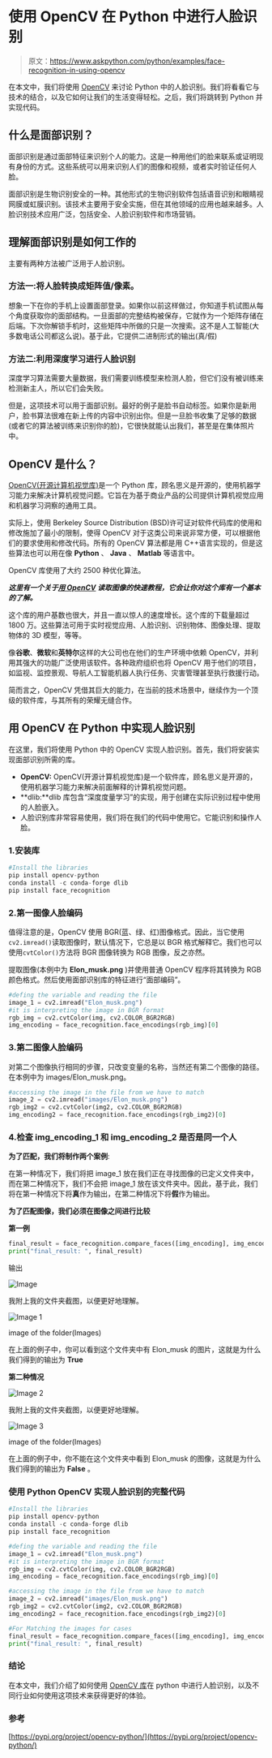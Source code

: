 # 使用 OpenCV 在 Python 中进行人脸识别

> 原文：<https://www.askpython.com/python/examples/face-recognition-in-using-opencv>

在本文中，我们将使用 [OpenCV](https://www.askpython.com/python-modules/read-images-in-python-opencv) 来讨论 Python 中的人脸识别。我们将看看它与技术的结合，以及它如何让我们的生活变得轻松。之后，我们将跳转到 Python 并实现代码。

## 什么是面部识别？

面部识别是通过面部特征来识别个人的能力。这是一种用他们的脸来联系或证明现有身份的方式。这些系统可以用来识别人们的图像和视频，或者实时验证任何人脸。

面部识别是生物识别安全的一种。其他形式的生物识别软件包括语音识别和眼睛视网膜或虹膜识别。该技术主要用于安全实施，但在其他领域的应用也越来越多。人脸识别技术应用广泛，包括安全、人脸识别软件和市场营销。

## 理解面部识别是如何工作的

主要有两种方法被广泛用于人脸识别。

### 方法一:将人脸转换成矩阵值/像素。

想象一下在你的手机上设置面部登录。如果你以前这样做过，你知道手机试图从每个角度获取你的面部结构。一旦面部的完整结构被保存，它就作为一个矩阵存储在后端。下次你解锁手机时，这些矩阵中所做的只是一次搜索。这不是人工智能(大多数电话公司都这么说)。基于此，它提供二进制形式的输出(真/假)

### 方法二:利用深度学习进行人脸识别

深度学习算法需要大量数据，我们需要训练模型来检测人脸，但它们没有被训练来检测新主人，所以它们会失败。

但是，这项技术可以用于面部识别。最好的例子是脸书自动标签。如果你是新用户，脸书算法很难在新上传的内容中识别出你。但是一旦脸书收集了足够的数据(或者它的算法被训练来识别你的脸)，它很快就能认出我们，甚至是在集体照片中。

## OpenCV 是什么？

[OpenCV(开源计算机视觉库)](https://www.askpython.com/python-modules/read-images-in-python-opencv)是一个 Python 库，顾名思义是开源的，使用机器学习能力来解决计算机视觉问题。它旨在为基于商业产品的公司提供计算机视觉应用和机器学习洞察的通用工具。

实际上，使用 Berkeley Source Distribution (BSD)许可证对软件代码库的使用和修改施加了最小的限制，使得 OpenCV 对于这类公司来说非常方便，可以根据他们的要求使用和修改代码。所有的 OpenCV 算法都是用 C++语言实现的，但是这些算法也可以用在像 **Python** 、 **Java** 、 **Matlab** 等语言中。

OpenCV 库使用了大约 2500 种优化算法。

***这里有一个关于[用 OpenCV](https://www.askpython.com/python-modules/read-images-in-python-opencv) 读取图像的快速教程，它会让你对这个库有一个基本的了解。***

这个库的用户基数也很大，并且一直以惊人的速度增长。这个库的下载量超过 1800 万。这些算法可用于实时视觉应用、人脸识别、识别物体、图像处理、提取物体的 3D 模型，等等。

像**谷歌**、**微软**和**英特尔**这样的大公司也在他们的生产环境中依赖 OpenCV，并利用其强大的功能广泛使用该软件。各种政府组织也将 OpenCV 用于他们的项目，如监视、监控景观、导航人工智能机器人执行任务、灾害管理甚至执行救援行动。

简而言之，OpenCV 凭借其巨大的能力，在当前的技术场景中，继续作为一个顶级的软件库，与其所有的荣耀无缝合作。

## 用 OpenCV 在 Python 中实现人脸识别

在这里，我们将使用 Python 中的 OpenCV 实现人脸识别。首先，我们将安装实现面部识别所需的库。

*   **OpenCV:** OpenCV(开源计算机视觉库)是一个软件库，顾名思义是开源的，使用机器学习能力来解决前面解释的计算机视觉问题。
*   **dlib:**dlib 库包含“深度度量学习”的实现，用于创建在实际识别过程中使用的人脸嵌入。
*   人脸识别库非常容易使用，我们将在我们的代码中使用它。它能识别和操作人脸。

### 1.安装库

```py
#Install the libraries 
pip install opencv-python
conda install -c conda-forge dlib
pip install face_recognition

```

### 2.第一图像人脸编码

值得注意的是，OpenCV 使用 BGR(蓝、绿、红)图像格式。因此，当它使用`cv2.imread()`读取图像时，默认情况下，它总是以 BGR 格式解释它。我们也可以使用`cvtColor()`方法将 BGR 图像转换为 RGB 图像，反之亦然。

提取图像(本例中为 **Elon_musk.png** )并使用普通 OpenCV 程序将其转换为 RGB 颜色格式。然后使用面部识别库的特征进行“面部编码”。

```py
#defing the variable and reading the file
image_1 = cv2.imread("Elon_musk.png")
#it is interpreting the image in BGR format 
rgb_img = cv2.cvtColor(img, cv2.COLOR_BGR2RGB)
img_encoding = face_recognition.face_encodings(rgb_img)[0]

```

### 3.第二图像人脸编码

对第二个图像执行相同的步骤，只改变变量的名称，当然还有第二个图像的路径。在本例中为 images/Elon_musk.png。

```py
#accessing the image in the file from we have to match 
image_2 = cv2.imread("images/Elon_musk.png")
rgb_img2 = cv2.cvtColor(img2, cv2.COLOR_BGR2RGB)
img_encoding2 = face_recognition.face_encodings(rgb_img2)[0]

```

### 4.检查 img_encoding_1 和 img_encoding_2 是否是同一个人

**为了匹配，我们将制作两个案例**:

在第一种情况下，我们将把 image_1 放在我们正在寻找图像的已定义文件夹中，而在第二种情况下，我们不会把 image_1 放在该文件夹中。因此，基于此，我们将在第一种情况下将**真**作为输出，在第二种情况下将**假**作为输出。

**为了匹配图像，我们必须在图像之间进行比较**

**第一例**

```py
final_result = face_recognition.compare_faces([img_encoding], img_encoding2)
print("final_result: ", final_result)

```

输出

![Image](img/efe34cf360b7cc19df49abfd8c59c143.png)

我附上我的文件夹截图，以便更好地理解。

![Image 1](img/6acfefe640de4327a6da773b665b022c.png)

image of the folder(Images)

在上面的例子中，你可以看到这个文件夹中有 Elon_musk 的图片，这就是为什么我们得到的输出为 **True**

**第二种情况**

![Image 2](img/93d6439eff2bcd9c52b34f9149c563d2.png)

我附上我的文件夹截图，以便更好地理解。

![Image 3](img/dd54d6558aec1eb6729695e8e4fdf81f.png)

image of the folder(Images)

在上面的例子中，你不能在这个文件夹中看到 Elon_musk 的图像，这就是为什么我们得到的输出为 **False** 。

### 使用 Python OpenCV 实现人脸识别的完整代码

```py
#Install the libraries 
pip install opencv-python
conda install -c conda-forge dlib
pip install face_recognition

#defing the variable and reading the file
image_1 = cv2.imread("Elon_musk.png")
#it is interpreting the image in BGR format 
rgb_img = cv2.cvtColor(img, cv2.COLOR_BGR2RGB)
img_encoding = face_recognition.face_encodings(rgb_img)[0]

#accessing the image in the file from we have to match 
image_2 = cv2.imread("images/Elon_musk.png")
rgb_img2 = cv2.cvtColor(img2, cv2.COLOR_BGR2RGB)
img_encoding2 = face_recognition.face_encodings(rgb_img2)[0]

#For Matching the images for cases 
final_result = face_recognition.compare_faces([img_encoding], img_encoding2)
print("final_result: ", final_result)

```

### 结论

在本文中，我们介绍了如何使用 [OpenCV 库](https://www.askpython.com/python-modules/detecting-corners-in-python-opencv)在 python 中进行人脸识别，以及不同行业如何使用这项技术来获得更好的体验。

### 参考

[https://pypi.org/project/opencv-python/](https://pypi.org/project/opencv-python/)